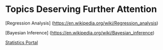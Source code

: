 # Topics Deserving Further Attention

[Regression Analysis] (https://en.wikipedia.org/wiki/Regression_analysis)  

[Bayesian Inference] (https://en.wikipedia.org/wiki/Bayesian_inference)

[Statistics Portal](https://en.wikipedia.org/wiki/Portal:Statistics)